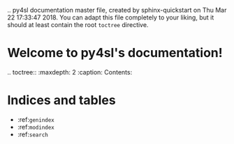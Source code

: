 .. py4sl documentation master file, created by
   sphinx-quickstart on Thu Mar 22 17:33:47 2018.
   You can adapt this file completely to your liking, but it should at least
   contain the root `toctree` directive.

Welcome to py4sl's documentation!
=================================

.. toctree::
   :maxdepth: 2
   :caption: Contents:



Indices and tables
==================

* :ref:`genindex`
* :ref:`modindex`
* :ref:`search`
